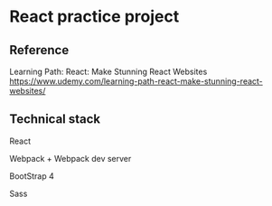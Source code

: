 # React practice project

## Reference 
  Learning Path: React: Make Stunning React Websites
  https://www.udemy.com/learning-path-react-make-stunning-react-websites/

## Technical stack
  React
  
  Webpack + Webpack dev server
  
  BootStrap 4

  Sass

